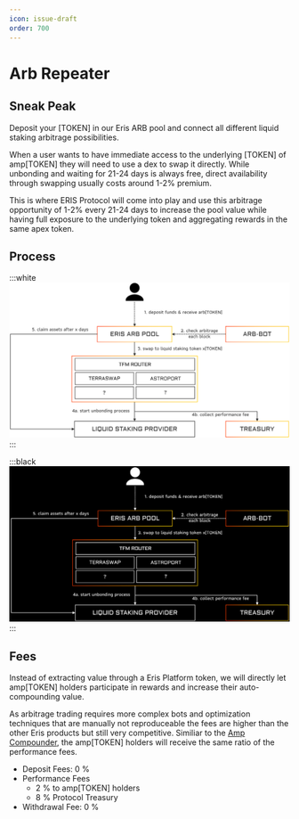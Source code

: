 ```yaml
---
icon: issue-draft
order: 700
---
```


# Arb Repeater

## Sneak Peak 

Deposit your [TOKEN] in our Eris ARB pool and connect all different liquid staking arbitrage possibilities.

When a user wants to have immediate access to the underlying [TOKEN] of amp[TOKEN] they will need to use a dex to swap it directly.
While unbonding and waiting for 21-24 days is always free, direct availability through swapping usually costs around 1-2% premium.

This is where ERIS Protocol will come into play and use this arbitrage opportunity of 1-2% every 21-24 days to increase the pool value while having full exposure to the underlying token and aggregating rewards in the same apex token.

## Process

:::white
![](2022-09-19-12-49-15.png)
:::

:::black
![](2022-09-19-12-49-39.png)
:::

## Fees

Instead of extracting value through a Eris Platform token, we will directly let amp[TOKEN] holders participate in rewards and increase their auto-compounding value.

As arbitrage trading requires more complex bots and optimization techniques that are manually not reproduceable the fees are higher than the other Eris products but still very competitive. Similiar to the [Amp Compounder](./../amp-compounder/), the amp[TOKEN] holders will receive the same ratio of the performance fees.

- Deposit Fees: 0 %
- Performance Fees
  - 2 % to amp[TOKEN] holders 
  - 8 % Protocol Treasury
- Withdrawal Fee: 0 %
